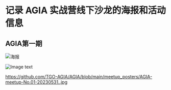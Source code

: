 # 记录 AGIA 实战营线下沙龙的海报和活动信息

## AGIA第一期 

![海报](https://github.com/TGO-AGIA/AGIA/blob/main/meetup_posters/AGIA-meetup-No.01-20230531..jpg)

![Image text](https://raw.github.com/yourName/repositpry/master/yourprojectName/img-folder/test.jpg)

https://github.com/TGO-AGIA/AGIA/blob/main/meetup_posters/AGIA-meetup-No.01-20230531..jpg
